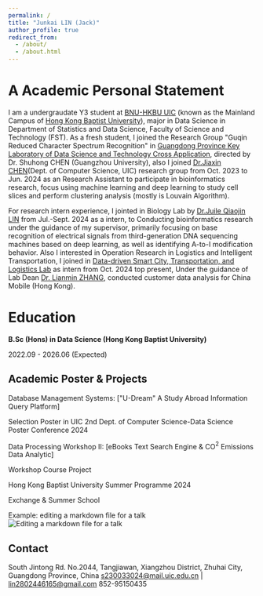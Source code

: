 ```yaml
---
permalink: /
title: "Junkai LIN (Jack)"
author_profile: true
redirect_from: 
  - /about/
  - /about.html
---
```


A Academic Personal Statement
======
I am a undergraudate Y3 student at [BNU-HKBU UIC](https://www.uic.edu.cn/) (known as the Mainland Campus of [Hong Kong Baptist University](https://www.hkbu.edu.hk/)), major in Data Science in Department of Statistics and Data Science, Faculty of Science and Technology (FST). As a fresh student, I joined the Research Group "Guqin Reduced Character Spectrum Recognition" in [Guangdong Province Key Laboratory of Data Science and Technology Cross Application](https://irads.uic.edu.cn/), directed by Dr. Shuhong CHEN (Guangzhou University), also I joined [Dr.Jiaxin CHEN](https://www.uic.edu.cn/faculty.htm#/jiaxingchen/cn)(Dept. of Computer Science, UIC) research group from Oct. 2023 to Jun. 2024 as an Research Assistant to participate in bioinformatics research, focus using machine learning and deep learning to study cell slices and perform clustering analysis (mostly is Louvain Algorithm).

For research intern experience, I jointed in Biology Lab by [Dr.Juile Qiaojin LIN](https://julie-lin-lab.github.io/index.html) from Jul.-Sept. 2024 as a intern, to Conducting bioinformatics research under the guidance of my supervisor, primarily focusing on base recognition of electrical signals from third-generation DNA sequencing machines based on deep learning, as well as identifying A-to-I modification behavior. Also I interested in Operation Research in Logistics and Intelligent Transportation, I joined in [Data-driven Smart City, Transportation, and Logistics Lab](https://www.sribd.cn/en/znyy/zh-jt) as intern from Oct. 2024 top present, Under the guidance of Lab Dean [Dr. Lianmin ZHANG](https://www.sribd.cn/en/teacher/299), conducted customer data analysis for China Mobile (Hong Kong).


Education
======
**B.Sc (Hons) in Data Science (Hong Kong Baptist University)**

2022.09 - 2026.06 (Expected)


Academic Poster & Projects
------
Database Management Systems: ["U-Dream" A Study Abroad Information Query Platform]

Selection Poster in UIC 2nd Dept. of Computer Science-Data Science Poster Conference 2024


Data Processing Workshop II: [eBooks Text Search Engine \& CO$^2$ Emissions Data Analytic]

Workshop Course Project


Hong Kong Baptist University Summer Programme 2024

Exchange \& Summer School

Example: editing a markdown file for a talk
![Editing a markdown file for a talk](/images/editing-talk.png)

Contact
------
South Jintong Rd. No.2044, Tangjiawan, Xiangzhou District, Zhuhai City, Guangdong Province, China
s230033024@mail.uic.edu.cn | lin2802446165@gmail.com
852-95150435
